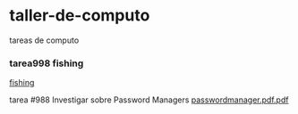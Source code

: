 
# taller-de-computo
tareas de computo


### tarea998 fishing
[fishing](https://drive.google.com/file/d/14SSOADB-i2yJrFTxEX-dPFGkuPVzF5C5/view?usp=sharing)


tarea #988 Investigar sobre Password Managers
[passwordmanager.pdf.pdf](https://github.com/user-attachments/files/22537874/passwordmanager.pdf.pdf)

